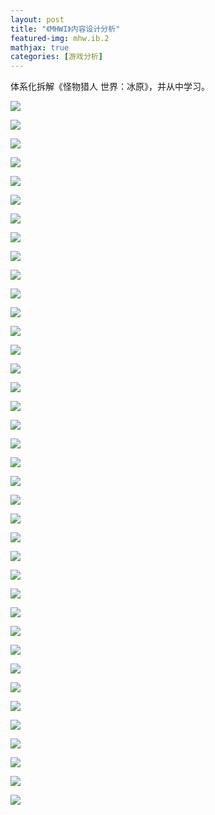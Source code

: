 ```yaml
---
layout: post
title: "《MHWI》内容设计分析"
featured-img: mhw.ib.2
mathjax: true
categories: [游戏分析]
---
```


体系化拆解《怪物猎人 世界：冰原》，并从中学习。

<!--more-->

![](/assets/img/gameplay/mhwi/01.jpg)

![](/assets/img/gameplay/mhwi/02.jpg)

![](/assets/img/gameplay/mhwi/03.jpg)

![](/assets/img/gameplay/mhwi/04.jpg)

![](/assets/img/gameplay/mhwi/05.jpg)

![](/assets/img/gameplay/mhwi/06.jpg)

![](/assets/img/gameplay/mhwi/07.jpg)

![](/assets/img/gameplay/mhwi/08.jpg)

![](/assets/img/gameplay/mhwi/09.jpg)

![](/assets/img/gameplay/mhwi/10.jpg)

![](/assets/img/gameplay/mhwi/11.jpg)

![](/assets/img/gameplay/mhwi/12.jpg)

![](/assets/img/gameplay/mhwi/13.jpg)

![](/assets/img/gameplay/mhwi/14.jpg)

![](/assets/img/gameplay/mhwi/15.jpg)

![](/assets/img/gameplay/mhwi/16.jpg)

![](/assets/img/gameplay/mhwi/17.jpg)

![](/assets/img/gameplay/mhwi/18.jpg)

![](/assets/img/gameplay/mhwi/19.jpg)

![](/assets/img/gameplay/mhwi/20.jpg)

![](/assets/img/gameplay/mhwi/21.jpg)

![](/assets/img/gameplay/mhwi/22.jpg)

![](/assets/img/gameplay/mhwi/23.jpg)

![](/assets/img/gameplay/mhwi/24.jpg)

![](/assets/img/gameplay/mhwi/25.jpg)

![](/assets/img/gameplay/mhwi/26.jpg)

![](/assets/img/gameplay/mhwi/27.jpg)

![](/assets/img/gameplay/mhwi/28.jpg)

![](/assets/img/gameplay/mhwi/29.jpg)

![](/assets/img/gameplay/mhwi/30.jpg)

![](/assets/img/gameplay/mhwi/31.jpg)

![](/assets/img/gameplay/mhwi/32.jpg)

![](/assets/img/gameplay/mhwi/33.jpg)

![](/assets/img/gameplay/mhwi/34.jpg)

![](/assets/img/gameplay/mhwi/35.jpg)

![](/assets/img/gameplay/mhwi/36.jpg)

![](/assets/img/gameplay/mhwi/37.jpg)

![](/assets/img/gameplay/mhwi/38.jpg)

